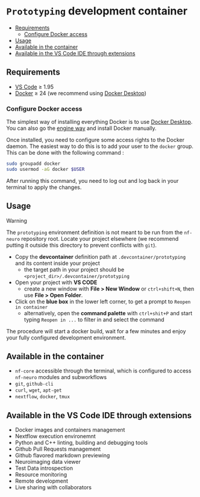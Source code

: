 # `Prototyping` development container<!-- omit in toc -->

- [Requirements](#requirements)
  - [Configure Docker access](#configure-docker-access)
- [Usage](#usage)
- [Available in the container](#available-in-the-container)
- [Available in the VS Code IDE through extensions](#available-in-the-vs-code-ide-through-extensions)

## Requirements

- [VS Code](https://code.visualstudio.com) &geq; 1.95
- [Docker](https://www.docker.com/get-started/) &geq; 24 (we recommend using [Docker Desktop](https://www.docker.com/products/docker-desktop))

### Configure Docker access

The simplest way of installing everything Docker is to use [Docker Desktop](https://www.docker.com/products/docker-desktop). You can also go the [engine way](https://docs.docker.com/engine/install) and install Docker manually.

Once installed, you need to configure some access rights to the Docker daemon. The easiest way to do this is to add your user to the `docker` group. This can be done with the following command :

```bash
sudo groupadd docker
sudo usermod -aG docker $USER
```

After running this command, you need to log out and log back in your terminal to apply the changes.

## Usage

> [!WARNING]
> The `prototyping` environment definition is not meant to be run from the `nf-neuro` repository root.
> Locate your project elsewhere (we recommend putting it outside this directory to prevent
> conflicts with `git`).

- Copy the **devcontainer** definition path at `.devcontainer/prototyping` and its content inside your project
  - the target path in your project should be `<project_dir>/.devcontainer/prototyping`
- Open your project with **VS CODE**
  - create a new window with **File > New Window** or `ctrl+shift+N`, then use **File > Open Folder**.
- Click on the **blue box** in the lower left corner, to get a prompt to `Reopen in container`
  - alternatively, open the **command palette** with `ctrl+shit+P` and start typing `Reopen in ...` to filter in
    and select the command

The procedure will start a docker build, wait for a few minutes and enjoy your fully configured development environment.

## Available in the container

- `nf-core` accessible through the terminal, which is configured to access `nf-neuro` modules and subworkflows
- `git`, `github-cli`
- `curl`, `wget`, `apt-get`
- `nextflow`, `docker`, `tmux`

## Available in the VS Code IDE through extensions

- Docker images and containers management
- Nextflow execution environemnt
- Python and C++ linting, building and debugging tools
- Github Pull Requests management
- Github flavored markdown previewing
- Neuroimaging data viewer
- Test Data introspection
- Resource monitoring
- Remote development
- Live sharing with collaborators
